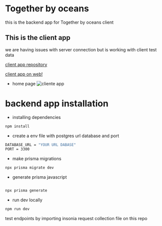 

# Together by oceans

this is the backend app for Together by oceans client 

## This is the client app

we are having issues with server connection but is working with client test data

[client app repository](https://github.com/MauroMontan/ocean-frontend-app) 

[client app on web!](https://thankful-dune-0bf88f210.1.azurestaticapps.net/)


- home page 
![cliente app](https://imgur.com/CKfj7aS) 

# backend app installation 

- installing dependencies 

```bash
npm install
```

- create a env file with postgres url database and port

```bash
DATABASE_URL = "YOUR URL DABASE"
PORT = 3300
```

- make prisma migrations

```bash
npx prisma migrate dev
```

- generate prisma javascript 
```bash

npx prisma generate
```

- run dev locally

```bash
npm run dev
```

test endpoints by importing insonia request collection file on this repo




